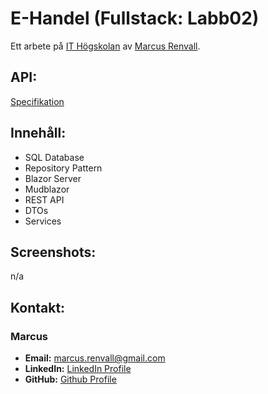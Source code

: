 # E-Handel (Fullstack: Labb02)

Ett arbete på [IT Högskolan](https://www.iths.se/) av [Marcus Renvall](https://github.com/llavner).

## API:
[Specifikation](API-spec.md)

## Innehåll:
-  SQL Database
-  Repository Pattern
-  Blazor Server
-  Mudblazor
-  REST API
-  DTOs
-  Services


## Screenshots:
n/a


## Kontakt:

### Marcus
- **Email:** [marcus.renvall@gmail.com](mailto:marcus.renvall@gmail.com)
- **LinkedIn:** [LinkedIn Profile](http://www.linkedin.com/in/marcus-renvall-4b5422324)
- **GitHub:** [Github Profile](https://github.com/llavner)
